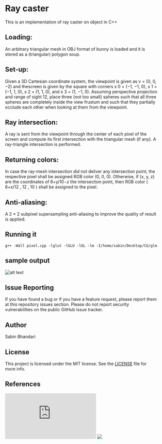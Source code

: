 # Ray caster

This is an implementation of ray caster on object in C++

## Loading:
An arbitrary triangular mesh in OBJ format of bunny is loaded and it is stored as a (triangular) polygon soup.

## Set-up:
Given a 3D Cartesian coordinate system, the viewpoint is given as v = (0, 0, −2) and thescreen is given by the square with corners s 0 = (−1, −1, 0), s 1 = (−1, 1, 0), s 2 = (1, 1, 0), and s 3 = (1, −1, 0). Assuming perspective projection and range of sight 12, place three (not too small) spheres such that all three spheres are completely inside the view frustum and such that they partially occlude each other when looking at them from the viewpoint.

## Ray intersection:
A ray is sent from the viewpoint through the center of each pixel of the screen and compute its first intersection with the triangular mesh (if any). A ray-triangle intersection is performed.

## Returning colors:
In case the ray-mesh intersection did not deliver any intersection point, the respective pixel shall be assigned RGB color (0, 0, 0). Otherwise, if (x, y, z) are the coordinates of 6+y/10−z the intersection point, then RGB color ( 6+x/12 , 12 , 10 ) shall be assigned to the pixel. 

## Anti-aliasing:
A 2 × 2 subpixel supersampling anti-aliasing to improve the quality of result is applied.

## Running it

```
g++ -Wall pixel.cpp -lglut -lGLU -lGL -lm -I/home/sabin/Desktop/CG/glm
```
## sample output

![alt text](https://github.com/sabean/Computer-Graphics/blob/master/BUNNY/bunny.jpg)

## Issue Reporting

If you have found a bug or if you have a feature request, please report them at this repository issues section. Please do not report security vulnerabilities on the public GitHub issue tracker. 

## Author

Sabin Bhandari

## License

This project is licensed under the MIT license. See the [LICENSE](LICENSE) file for more info.

## References
![](http://www.prinmath.com/csci5229/OBJ/index.html)
![](http://www.opengl-tutorial.org/beginners-tutorials/tutorial-7-model-loading)
